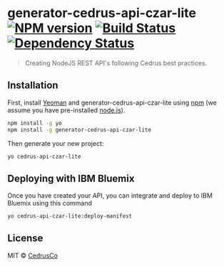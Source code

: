 # generator-cedrus-api-czar-lite [![NPM version][npm-image]][npm-url] [![Build Status][travis-image]][travis-url] [![Dependency Status][daviddm-image]][daviddm-url]
> Creating NodeJS REST API&#39;s following Cedrus best practices.

## Installation

First, install [Yeoman](http://yeoman.io) and generator-cedrus-api-czar-lite using [npm](https://www.npmjs.com/) (we assume you have pre-installed [node.js](https://nodejs.org/)).

```bash
npm install -g yo
npm install -g generator-cedrus-api-czar-lite
```

Then generate your new project:

```bash
yo cedrus-api-czar-lite
```

## Deploying with IBM Bluemix

Once you have created your API, you can integrate and deploy to IBM Bluemix using this command

```bash
yo cedrus-api-czar-lite:deploy-manifest
```

## License

MIT © [CedrusCo]()


[npm-image]: https://badge.fury.io/js/generator-cedrus-api-czar-lite.svg
[npm-url]: https://npmjs.org/package/generator-cedrus-api-czar-lite
[travis-image]: https://travis-ci.org/Cedrusco/generator-cedrus-api-czar-lite.svg?branch=master
[travis-url]: https://travis-ci.org/Cedrusco/generator-cedrus-api-czar-lite
[daviddm-image]: https://david-dm.org/Cedrusco/generator-cedrus-api-czar-lite.svg?theme=shields.io
[daviddm-url]: https://david-dm.org/Cedrusco/generator-cedrus-api-czar-lite
